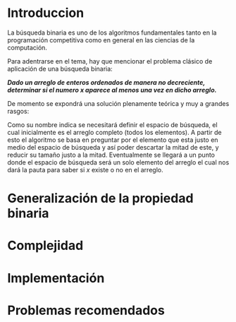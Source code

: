 # Introduccion

La búsqueda binaria es uno de los algoritmos fundamentales tanto en la programación competitiva como en general en las ciencias de la computación. 

Para adentrarse en el tema, hay que mencionar el problema clásico de aplicación de una búsqueda binaria:

***Dado un arreglo de enteros ordenados de manera no decreciente, determinar si el numero $x$ aparece al menos una vez en dicho arreglo.***

De momento se expondrá una solución plenamente teórica y muy a grandes rasgos:

Como su nombre indica se necesitará definir el espacio de búsqueda, el cual inicialmente es el arreglo completo (todos los elementos). A partir de esto el algoritmo se basa en preguntar por el elemento que esta justo en medio del espacio de búsqueda y así poder descartar la mitad de este, y reducir su tamaño justo a la mitad. Eventualmente se llegará a un punto donde el espacio de búsqueda será un solo elemento del arreglo el cual nos dará la pauta para saber si $x$ existe o no en el arreglo.

# Generalización de la propiedad binaria

# Complejidad


# Implementación


# Problemas recomendados


